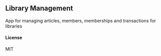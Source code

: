 ## Library Management

App for managing articles, members, memberships and transactions for libraries

#### License

MIT